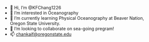 - 👋 Hi, I’m @KFChang1226
- 👀 I’m interested in Oceanography
- 🌱 I’m currently learning Physical Oceanography at Beaver Nation, Oregon State University.
- 💞️ I’m looking to collaborate on sea-going pregram!
- 📫 chankaif@oregonstate.edu

<!---
KFChang1226/KFChang1226 is a ✨ special ✨ repository because its `README.md` (this file) appears on your GitHub profile.
You can click the Preview link to take a look at your changes.
--->
